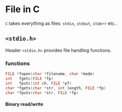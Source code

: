 # File in C

`C` takes everything as files: `stdin`, `stdout`, `stderr` etc..

## `<stdio.h>`

Header `<stdio.h>` provides file handling functions.

### functions

<!-- Function | Description -->
```c
FILE *fopen(char *filename, char *mode)
int   fgetc(FILE *fp)
int   fputc(int ch, FILE *pf)
char *fgets(char *str, int length, FILE *fp)
char *fputs(char *str, FILE *fp)
```
#### Binary read/write
